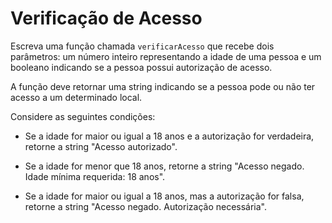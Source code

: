 # Verificação de Acesso

Escreva uma função chamada `verificarAcesso` que recebe dois parâmetros: um número inteiro representando a idade de uma pessoa e um booleano indicando se a pessoa possui autorização de acesso.

A função deve retornar uma string indicando se a pessoa pode ou não ter acesso a um determinado local.

Considere as seguintes condições:

- Se a idade for maior ou igual a 18 anos e a autorização for verdadeira, retorne a string "Acesso autorizado".

- Se a idade for menor que 18 anos, retorne a string "Acesso negado. Idade mínima requerida: 18 anos".

- Se a idade for maior ou igual a 18 anos, mas a autorização for falsa, retorne a string "Acesso negado. Autorização necessária".
